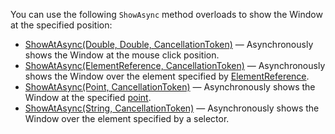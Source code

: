 You can use the following `ShowAsync` method overloads to show the Window at the specified position:

* [ShowAtAsync(Double, Double, CancellationToken)](https://docs.devexpress.com/Blazor/DevExpress.Blazor.DxWindow.ShowAtAsync(System.Double-System.Double-System.Threading.CancellationToken)) — Asynchronously shows the Window at the mouse click position.
* [ShowAtAsync(ElementReference, CancellationToken)](https://docs.devexpress.com/Blazor/DevExpress.Blazor.DxWindow.ShowAtAsync(Microsoft.AspNetCore.Components.ElementReference-System.Threading.CancellationToken)) — Asynchronously shows the Window over the element specified by [ElementReference](https://learn.microsoft.com/en-us/dotnet/api/microsoft.aspnetcore.components.elementreference?view=aspnetcore-6.0).
* [ShowAtAsync(Point, CancellationToken)](https://docs.devexpress.com/Blazor/DevExpress.Blazor.DxWindow.ShowAtAsync(System.Drawing.Point-System.Threading.CancellationToken)) — Asynchronously shows the Window at the specified [point](System.Drawing.Point).
* [ShowAtAsync(String, CancellationToken)](https://docs.devexpress.com/Blazor/DevExpress.Blazor.DxWindow.ShowAtAsync(System.String-System.Threading.CancellationToken)) — Asynchronously shows the Window over the element specified by a selector.
